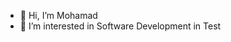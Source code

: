 - 👋 Hi, I’m Mohamad
- 👀 I’m interested in Software Development in Test




<!-- 🌱 I’m currently learning - 💞️ I’m looking to collaborate on ... - 📫 How to reach me ...
-->
<!---
jamalmohamad/jamalmohamad is a ✨ special ✨ repository because its `README.md` (this file) appears on your GitHub profile.
You can click the Preview link to take a look at your changes.
--->
